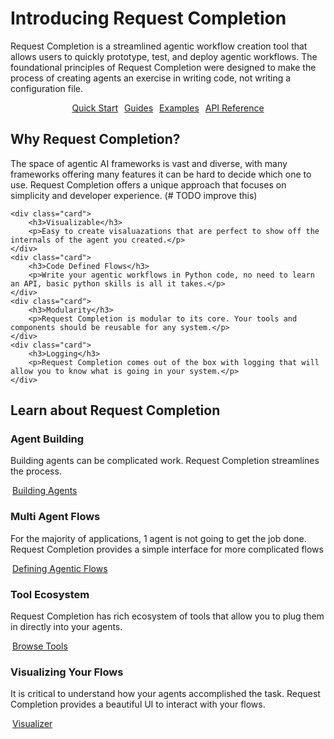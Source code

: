 # Introducing Request Completion

Request Completion is a streamlined agentic workflow creation tool that allows users to quickly prototype, test, and 
deploy agentic workflows. The foundational principles of Request Completion were designed to make the process of
creating agents an exercise in writing code, not writing a configuration file.

<p style="text-align:center;">
  <a href="get_started" class="md-button" style="margin:3px">Quick Start</a>
  <a href="guides" class="md-button" style="margin:3px">Guides</a>
  <a href="examples" class="md-button" style="margin:3px">Examples</a>
  <a href="api_reference" class="md-button" style="margin:3px">API Reference</a>
</p>

## Why Request Completion?

The space of agentic AI frameworks is vast and diverse, with many frameworks offering many features it can be hard to decide which one to use. 
Request Completion offers a unique approach that focuses on simplicity and developer experience.
(# TODO improve this)
<div class="grid cards">

    <div class="card">
        <h3>Visualizable</h3>
        <p>Easy to create visaluazations that are perfect to show off the internals of the agent you created.</p>
    </div>
    <div class="card">
        <h3>Code Defined Flows</h3>
        <p>Write your agentic workflows in Python code, no need to learn an API, basic python skills is all it takes.</p>
    </div>
    <div class="card">
        <h3>Modularity</h3>
        <p>Request Completion is modular to its core. Your tools and components should be reusable for any system.</p>
    </div>
    <div class="card">
        <h3>Logging</h3>
        <p>Request Completion comes out of the box with logging that will allow you to know what is going in your system.</p>
    </div>
</div>

## Learn about Request Completion
<div class="grid cards">
    <div class="card">
        <h3>Agent Building</h3>
        <p>Building agents can be complicated work. Request Completion streamlines the process.</p>
        <a href="guides" class="md-button" style="margin:3px">Building Agents</a>
    </div>
    <div class="card">
        <h3>Multi Agent Flows</h3>
        <p>For the majority of applications, 1 agent is not going to get the job done. Request Completion provides a simple interface for more complicated flows</p>
        <a href="guides/debugging" class="md-button" style="margin:3px">Defining Agentic Flows</a>
    </div>
    <div class="card">
        <h3>Tool Ecosystem</h3>
        <p>Request Completion has rich ecosystem of tools that allow you to plug them in directly into your agents.</p>
        <a href="guides/tools" class="md-button" style="margin:3px">Browse Tools</a>
    </div>
    <div class="card">
        <h3>Visualizing Your Flows</h3>
        <p>It is critical to understand how your agents accomplished the task. Request Completion provides a beautiful UI to interact with your flows.</p>
        <a href="guides/tools" class="md-button" style="margin:3px">Visualizer</a>
    </div>
</div>
